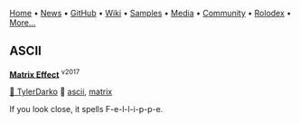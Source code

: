 [Home](https://qb64.com) • [News](/news.html) • [GitHub](/github.html) • [Wiki](/wiki.html) • [Samples](/samples.html) • [Media](/media.html) • [Community](/community.html) • [Rolodex](/rolodex.html) • [More...](/more.html)

## ASCII

**[Matrix Effect](matrix-effect/index)** <sup>v2017</sup>

[🐝 TylerDarko](tylerdarko) 🔗 [ascii](ascii), [matrix](matrix)

If you look close, it spells F-e-l-l-i-p-p-e.
